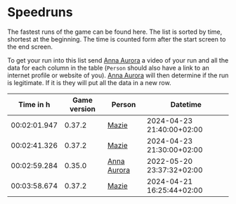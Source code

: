 # Speedruns

The fastest runs of the game can be found here. The list is sorted by time, shortest at the  beginning. The time is counted form after the start screen to the end screen.

To get your run into this list send [Anna Aurora][annaaurora] a video of your run and all the data for each column in the table (`Person` should also have a link to an internet profile or website of you). [Anna Aurora][annaaurora] will then determine if the run is legitimate. If it is they will put all the data in a new row.

[annaaurora]: https://annaaurora.eu
[ent]: https://ent.codeberg.page
[mazie]: https://mazie.rocks

| Time in h    | Game version | Person                    | Datetime                  |
| ------------ | ------------ | ------------------------- | ------------------------- |
| 00:02:01.947 | 0.37.2       | [Mazie][mazie]            | 2024-04-23 21:40:00+02:00 |
| 00:02:41.326 | 0.37.2       | [Mazie][mazie]            | 2024-04-23 21:30:00+02:00 |
| 00:02:59.284 | 0.35.0       | [Anna Aurora][annaaurora] | 2022-05-20 23:37:32+02:00 |
| 00:03:58.674 | 0.37.2       | [Mazie][mazie]            | 2024-04-21 16:25:44+02:00 |
